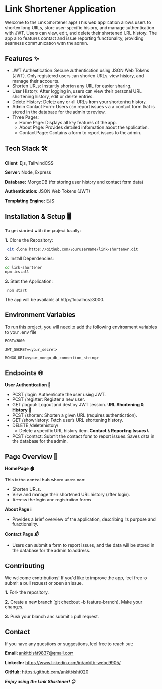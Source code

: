 
# Link Shortener Application

Welcome to the Link Shortener app! This web application allows users to shorten long URLs, store user-specific history, and manage authentication with JWT. Users can view, edit, and delete their shortened URL history. The app also features contact and issue reporting functionality, providing seamless communication with the admin.


## Features ✨

- JWT Authentication: Secure authentication using JSON Web Tokens (JWT). Only registered users can shorten URLs, view history, and manage their accounts.
- Shorten URLs: Instantly shorten any URL for easier sharing.
- User History: After logging in, users can view their personal URL shortening history, edit or delete entries.
- Delete History: Delete any or all URLs from your shortening history.
- Admin Contact Form: Users can report issues via a contact form that is stored in the database for the admin to review.
- Three Pages:
    -  Home Page: Displays all key features of the app.
    - About Page: Provides detailed information about the application.
    - Contact Page: Contains a form to report issues to the admin.


## Tech Stack 🛠️

**Client:** Ejs, TailwindCSS

**Server:** Node, Express

**Database:** MongoDB (for storing user history and contact form data)

**Authentication:** JSON Web Tokens (JWT)

**Templating Engine:** EJS


## Installation & Setup 🖥️

To get started with the project locally:

**1.** Clone the Repository:

```bash
 git clone https://github.com/yourusername/link-shortener.git

```
**2.** Install Dependencies:

```bash
cd link-shortener
npm install

```
**3.** Start the Application:

```bash
 npm start

```

The app will be available at http://localhost:3000.

## Environment Variables

To run this project, you will need to add the following environment variables to your .env file

`PORT=3000`

`JWT_SECRET=<your_secret>`

`MONGO_URI=<your_mongo_db_connection_string>`



## Endpoints 🌐

**User Authentication 🔑**
   - POST /login: Authenticate the user using JWT.
   - POST /register: Register a new user.
   - GET /logout: Logout and destroy JWT session.
**URL Shortening & History 🔗**
   - POST /shorten: Shorten a given URL (requires authentication).
   - GET /showhistory: Fetch user’s URL shortening history.
   - DELETE /deletehistory/
        - Delete a specific URL history item.
**Contact & Reporting Issues 📞**
   - POST /contact: Submit the contact form to report issues. Saves data in the database for the admin.


## Page Overview 📄

**Home Page 🏠**

This is the central hub where users can:
- Shorten URLs.
- View and manage their shortened URL history (after login).
- Access the login and registration forms.

**About Page ℹ️**
- Provides a brief overview of the application, describing its purpose and functionality.

**Contact Page 📬**
- Users can submit a form to report issues, and the data will be stored in the database for the admin to address.



## Contributing

We welcome contributions! If you'd like to improve the app, feel free to submit a pull request or open an issue.

**1.** Fork the repository.

**2.** Create a new branch (git checkout -b feature-branch).
Make your changes.

**3.** Push your branch and submit a pull request.


## Contact

If you have any questions or suggestions, feel free to reach out:

**Email:** ankitbisht9837@gmail.com

**LinkedIn:** https://www.linkedin.com/in/ankitb-webd9905/

**GitHub:** https://github.com/ankitbisht020
 
 
 
***Enjoy using the Link Shortener! 😊***
